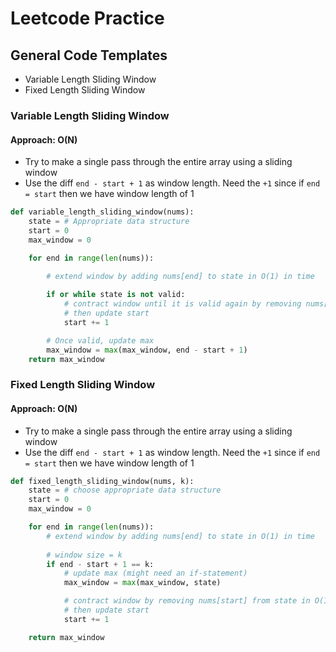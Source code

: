 # Leetcode Practice

## General Code Templates
* Variable Length Sliding Window
* Fixed Length Sliding Window

### Variable Length Sliding Window
#### Approach: O(N)
* Try to make a single pass through the entire array using a sliding window
* Use the diff <code>end - start + 1</code> as window length. Need the <code>+1</code> since if <code>end = start</code> then we have window length of 1
```python
def variable_length_sliding_window(nums):
    state = # Appropriate data structure
    start = 0
    max_window = 0

    for end in range(len(nums)):
        
        # extend window by adding nums[end] to state in O(1) in time 

        if or while state is not valid:
            # contract window until it is valid again by removing nums[start] from state in O(1) in time
            # then update start
            start += 1

        # Once valid, update max
        max_window = max(max_window, end - start + 1)
    return max_window
```

### Fixed Length Sliding Window
#### Approach: O(N)
* Try to make a single pass through the entire array using a sliding window
* Use the diff <code>end - start + 1</code> as window length. Need the <code>+1</code> since if <code>end = start</code> then we have window length of 1
```python
def fixed_length_sliding_window(nums, k):
    state = # choose appropriate data structure
    start = 0
    max_window = 0

    for end in range(len(nums)):
        # extend window by adding nums[end] to state in O(1) in time
	 
        # window size = k
        if end - start + 1 == k:
            # update max (might need an if-statement)
            max_window = max(max_window, state)

            # contract window by removing nums[start] from state in O(1) in time
            # then update start
            start += 1

    return max_window 
```